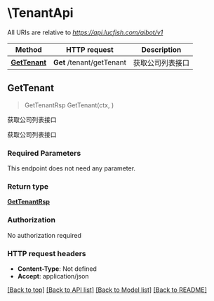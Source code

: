 # \TenantApi

All URIs are relative to *https://api.lucfish.com/aibot/v1*

Method | HTTP request | Description
------------- | ------------- | -------------
[**GetTenant**](TenantApi.md#GetTenant) | **Get** /tenant/getTenant | 获取公司列表接口



## GetTenant

> GetTenantRsp GetTenant(ctx, )

获取公司列表接口

获取公司列表接口

### Required Parameters

This endpoint does not need any parameter.

### Return type

[**GetTenantRsp**](GetTenantRsp.md)

### Authorization

No authorization required

### HTTP request headers

- **Content-Type**: Not defined
- **Accept**: application/json

[[Back to top]](#) [[Back to API list]](../README.md#documentation-for-api-endpoints)
[[Back to Model list]](../README.md#documentation-for-models)
[[Back to README]](../README.md)

